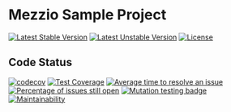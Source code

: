 # Mezzio Sample Project

[![Latest Stable Version](https://poser.pugx.org/mimmi20/mezzio-sample-project/v/stable?format=flat-square)](https://packagist.org/packages/mimmi20/mezzio-sample-project)
[![Latest Unstable Version](https://poser.pugx.org/mimmi20/mezzio-sample-project/v/unstable?format=flat-square)](https://packagist.org/packages/mimmi20/mezzio-sample-project)
[![License](https://poser.pugx.org/mimmi20/mezzio-sample-project/license?format=flat-square)](https://packagist.org/packages/mimmi20/mezzio-sample-project)

## Code Status

[![codecov](https://codecov.io/gh/mimmi20/mezzio-sample-project/branch/master/graph/badge.svg)](https://codecov.io/gh/mimmi20/mezzio-sample-project)
[![Test Coverage](https://api.codeclimate.com/v1/badges/10175c512caa8d9a4c09/test_coverage)](https://codeclimate.com/github/mimmi20/mezzio-sample-project/test_coverage)
[![Average time to resolve an issue](https://isitmaintained.com/badge/resolution/mimmi20/mezzio-sample-project.svg)](https://isitmaintained.com/project/mimmi20/mezzio-sample-project "Average time to resolve an issue")
[![Percentage of issues still open](https://isitmaintained.com/badge/open/mimmi20/mezzio-sample-project.svg)](https://isitmaintained.com/project/mimmi20/mezzio-sample-project "Percentage of issues still open")
[![Mutation testing badge](https://img.shields.io/endpoint?style=flat&url=https%3A%2F%2Fbadge-api.stryker-mutator.io%2Fgithub.com%2Fmimmi20%2Fmezzio-sample-project%2Fmaster)](https://dashboard.stryker-mutator.io/reports/github.com/mimmi20/mezzio-sample-project/master)
[![Maintainability](https://api.codeclimate.com/v1/badges/10175c512caa8d9a4c09/maintainability)](https://codeclimate.com/github/mimmi20/mezzio-sample-project/maintainability)
